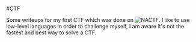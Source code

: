 
#CTF

Some writeups for my first CTF which was done on ![NACTF](http://www.nactf.com). I like to use low-level languages in order to challenge myself, I am aware
it's not the fastest and best way to solve a CTF.
